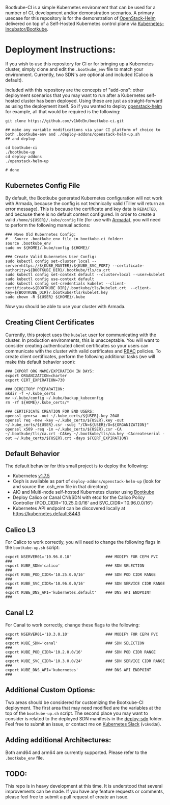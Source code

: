 Bootkube-CI is a simple Kubernetes environment that can be used for a number of CI, development and/or demonstration scenarios. A primary usecase for this repository is for the demonstration of [OpenStack-Helm](https://github.com/openstack/openstack-helm) delivered on top of a Self-Hosted Kubernetes control plane via [Kubernetes-Incubator/Bootkube](https://github.com/kubernetes-incubator/bootkube).

# Deployment Instructions:

If you wish to use this repository for CI or for bringing up a Kubernetes cluster, simply clone and edit the `.bootkube_env` file to match your environment. Currently, two SDN's are optional and included (Calico is default).

Included with this repository are the concepts of "add-ons": other deployment scenarios that you may want to run after a Kubernetes self-hosted cluster has been deployed. Using these are just as straight-forward as using the deployment itself. So if you wanted to deploy [openstack-helm](https://github.com/openstack/openstack-helm) for example, all that would be required is the following:

```
git clone https://github.com/v1k0d3n/bootkube-ci.git

## make any variable modifications via your CI platform of choice to both .bootkube-env and ./deploy-addons/openstack-helm-up.sh
## and deploy

cd bootkube-ci
./bootkube-up
cd deploy-addons
./openstack-helm-up

# done
```

## Kubernetes Config File
By default, the Bootkube generated Kubernetes configuration will not work with Armada, because the config is not technically valid (Tiller will return an error message). This is because the certificate and key data is `REDACTED`, and because there is no default context configured. In order to create a valid `/home/${USER}/.kube/config` file (for use with [Armada](https://github.com/att-comdev/armada)), you will need to perform the following manual actions:

```
### Move Old Kubernetes Config:
#   Source .bootkube_env file in bootkube-ci folder:
source .bootkube_env
sudo mv ${HOME}/.kube/config ${HOME}/

### Create Valid Kubernetes User Config:
sudo kubectl config set-cluster local --server=https://${KUBE_MASTER}:${KUBE_SVC_PORT} --certificate-authority=${BOOTKUBE_DIR}/.bootkube/tls/ca.crt
sudo kubectl config set-context default --cluster=local --user=kubelet
sudo kubectl config use-context default
sudo kubectl config set-credentials kubelet --client-certificate=${BOOTKUBE_DIR}/.bootkube/tls/kubelet.crt  --client-key=${BOOTKUBE_DIR}/.bootkube/tls/kubelet.key
sudo chown -R ${USER} ${HOME}/.kube
```

Now you should be able to use your cluster with Armada.

## Creating Client Certificates

Currently, this project uses the `kubelet` user for communicating with the cluster. In production environments, this is unacceptable. You will want to consider creating authenticated client certificates so your users can communicate with the cluster with valid certificates and [RBAC](https://kubernetes.io/docs/admin/authorization/rbac/) policies. To create client certificates, perform the following additional tasks (we will make this default behavior soon):

```
### EXPORT ORG NAME/EXPIRATION IN DAYS:
export ORGANIZATION=charter
export CERT_EXPIRATION=730

### DIRECTORY PREPARATION:
mkdir -f ~/.kube_certs
mv ~/.kube/config ~/.kube/backup_kubeconfig
rm -rf ${HOME}/.kube_certs/*

### CERTIFICATE CREATION FOR END USERS:
openssl genrsa -out ~/.kube_certs/${USER}.key 2048
openssl req -new -key ~/.kube_certs/${USER}.key -out ~/.kube_certs/${USER}.csr -subj "/CN=${USER}/O=${ORGANIZATION}"
openssl x509 -req -in ~/.kube_certs/${USER}.csr -CA ~/.bootkube/tls/ca.crt -CAkey ~/.bootkube/tls/ca.key -CAcreateserial -out ~/.kube_certs/${USER}.crt -days ${CERT_EXPIRATION}
```

## Default Behavior

The default behavior for this small project is to deploy the following:

* Kubernetes [v1.7.5](https://github.com/kubernetes/kubernetes/releases/tag/v1.7.5)
* Ceph is available as part of `deploy-addons/openstack-helm-up` (look for and source the .osh_env file in that directory)
* AIO and Multi-node self-hosted Kubernetes cluster using [Bootkube](https://github.com/kubernetes-incubator/bootkube)
* Deploy Calico or Canal CNI/SDN with etcd for the Calico Policy Controller (POD_CIDR='10.25.0.0/16' and SVC_CIDR='10.96.0.0/16')
* Kubernetes API endpoint can be discovered locally at https://kubernetes.default:8443


## Calico L3

For Calico to work correctly, you will need to change the following flags in the `bootkube-up.sh` script:

```
export NSERVER01='10.96.0.10'               ### MODIFY FOR CEPH PVC         ###
export KUBE_SDN='calico'                    ### SDN SELECTION               ###
export KUBE_POD_CIDR='10.25.0.0/16'         ### SDN POD CIDR RANGE          ###
export KUBE_SVC_CIDR='10.96.0.0/16'         ### SDN SERVICE CIDR RANGE      ###
export KUBE_DNS_API='kubernetes.default'    ### DNS API ENDPOINT            ###
```

## Canal L2

For Canal to work correctly, change these flags to the following:

```
export NSERVER01='10.3.0.10'                ### MODIFY FOR CEPH PVC         ###
export KUBE_SDN='canal'                     ### SDN SELECTION               ###
export KUBE_POD_CIDR='10.2.0.0/16'          ### SDN POD CIDR RANGE          ###
export KUBE_SVC_CIDR='10.3.0.0/24'          ### SDN SERVICE CIDR RANGE      ###
export KUBE_DNS_API='kubernetes'            ### DNS API ENDPOINT            ###
```

## Additional Custom Options:

Two areas should be considered for customizing the Bootkube-CI deployment. The first area that may need modified are the variables at the top of the `bootkube-up.sh` script. The second place you may want to consider is related to the deployed SDN manifests in the [deploy-sdn](./deploy-sdn) folder. Feel free to submit an issue, or contact me on [Kubernetes Slack](https://kubernetes.slack.com/) (`v1k0d3n`).

## Adding additional Architectures:

Both amd64 and arm64 are currently supported. Please refer to the `.bootkube_env` file.

## TODO:

This repo is in heavy development at this time. It is understood that several improvements can be made. If you have any feature requests or comments, please feel free to submit a pull request of create an issue.
